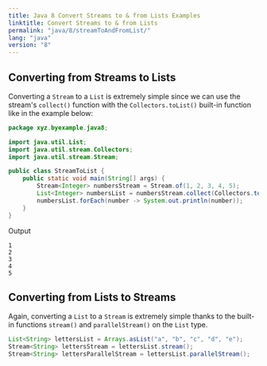 ```yaml
---
title: Java 8 Convert Streams to & from Lists Examples
linktitle: Convert Streams to & from Lists
permalink: "java/8/streamToAndFromList/"
lang: "java"
version: "8"
---
```


## Converting from Streams to Lists

Converting a `Stream` to a `List` is extremely simple since we can use the
stream's `collect()` function with the `Collectors.toList()` built-in function
like in the example below:

```java
package xyz.byexample.java8;

import java.util.List;
import java.util.stream.Collectors;
import java.util.stream.Stream;

public class StreamToList {
    public static void main(String[] args) {
        Stream<Integer> numbersStream = Stream.of(1, 2, 3, 4, 5);
        List<Integer> numbersList = numbersStream.collect(Collectors.toList());
        numbersList.forEach(number -> System.out.println(number));
    }
}
```
Output
```
1
2
3
4
5
```

## Converting from Lists to Streams
Again, converting a `List` to a `Stream` is extremely simple thanks to the
built-in functions `stream()` and `parallelStream()` on the `List` type.

```java
List<String> lettersList = Arrays.asList("a", "b", "c", "d", "e");
Stream<String> lettersStream = lettersList.stream();
Stream<String> lettersParallelStream = lettersList.parallelStream();
```
